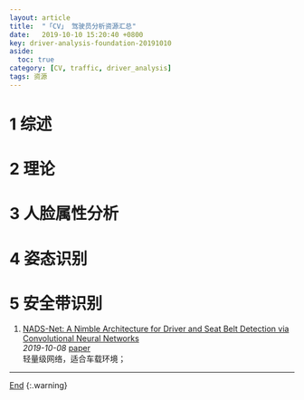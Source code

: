 ```yaml
---
layout: article
title:  "「CV」 驾驶员分析资源汇总"
date:   2019-10-10 15:20:40 +0800
key: driver-analysis-foundation-20191010
aside:
  toc: true
category: [CV, traffic, driver_analysis]
tags: 资源
---
```

<span id='head'></span>

<!--more-->

# 1 综述

# 2 理论

# 3 人脸属性分析

# 4 姿态识别

# 5 安全带识别
1. [NADS-Net: A Nimble Architecture for Driver and Seat Belt Detection via Convolutional Neural Networks](http://cn.arxiv.org/abs/1910.03695)     
*2019-10-08* [paper](https://arxiv.org/abs/1910.03695)     
轻量级网络，适合车载环境；   

-------------------  
[End](#head)
{:.warning}  
